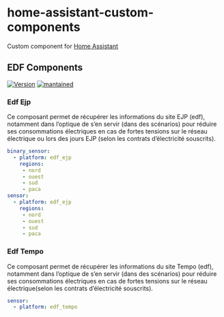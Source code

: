


# home-assistant-custom-components
Custom component for [Home Assistant](https://home-assistant.io/) 


## EDF Components
[![Version](https://img.shields.io/badge/version-0.0.1-green.svg?style=for-the-badge)](#) [![mantained](https://img.shields.io/maintenance/yes/2018.svg?style=for-the-badge)](#)

### Edf Ejp


Ce composant permet de récupérer les informations du site EJP (edf), notamment dans l’optique de s’en servir (dans des scénarios) pour réduire ses consommations électriques en cas de fortes tensions sur le réseau électrique ou lors des jours EJP (selon les contrats d’électricité souscrits).

```yaml
binary_sensor:
  - platform: edf_ejp
    regions:
     - nord
     - ouest
     - sud
     - paca
sensor:
  - platform: edf_ejp
    regions:
     - nord
     - ouest
     - sud
     - paca
```

### Edf Tempo

Ce composant permet de récupérer les informations du site Tempo (edf), notamment dans l’optique de s’en servir (dans des scénarios) pour réduire ses consommations électriques en cas de fortes tensions sur le réseau électrique(selon les contrats d’électricité souscrits).

```yaml
sensor:
  - platform: edf_tempo
```